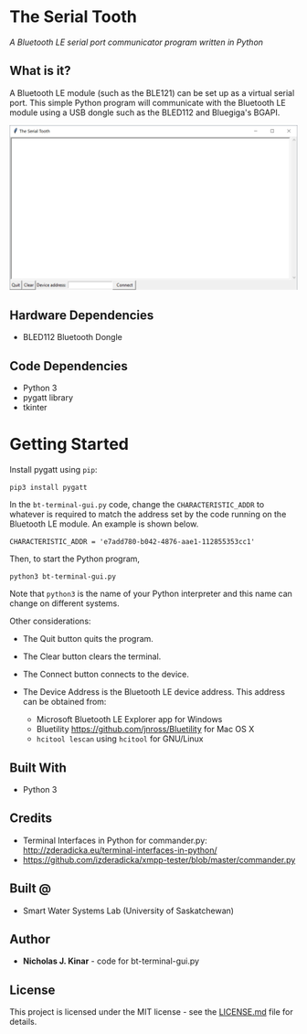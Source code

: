 # The Serial Tooth

*A Bluetooth LE serial port communicator program written in Python*

## What is it?

 A Bluetooth LE module (such as the BLE121) can be set up as a virtual serial port.
 This simple Python program will communicate with the Bluetooth LE module using a
 USB dongle such as the BLED112 and Bluegiga's BGAPI.

![Photo](serial-tooth.png)

## Hardware Dependencies

* BLED112 Bluetooth Dongle

## Code Dependencies

* Python 3
* pygatt library
* tkinter

# Getting Started

Install pygatt using `pip`:

```
pip3 install pygatt
```

In the `bt-terminal-gui.py` code, change the `CHARACTERISTIC_ADDR` to whatever
is required to match the address set by the code running on the Bluetooth LE module.
An example is shown below.  

```
CHARACTERISTIC_ADDR = 'e7add780-b042-4876-aae1-112855353cc1'
```

Then, to start the Python program,
```
python3 bt-terminal-gui.py
```

Note that `python3` is the name of your Python interpreter and this name
can change on different systems.

Other considerations:

* The Quit button quits the program.
* The Clear button clears the terminal.
* The Connect button connects to the device.
* The Device Address is the Bluetooth LE device address.  This address can
be obtained from:

  * Microsoft Bluetooth LE Explorer app for Windows
  * Bluetility https://github.com/jnross/Bluetility for Mac OS X
  * `hcitool lescan` using `hcitool` for GNU/Linux

## Built With

* Python 3

## Credits

* Terminal Interfaces in Python for commander.py: http://zderadicka.eu/terminal-interfaces-in-python/
* https://github.com/izderadicka/xmpp-tester/blob/master/commander.py

## Built @

* Smart Water Systems Lab (University of Saskatchewan)

## Author

* **Nicholas J. Kinar** - code for bt-terminal-gui.py

## License

This project is licensed under the MIT license - see the [LICENSE.md](LICENSE.md) file for details.

